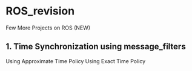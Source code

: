 # ROS_revision
Few More Projects on ROS (NEW)

## 1. Time Synchronization using message_filters
 Using Approximate Time Policy
 Using Exact Time Policy
